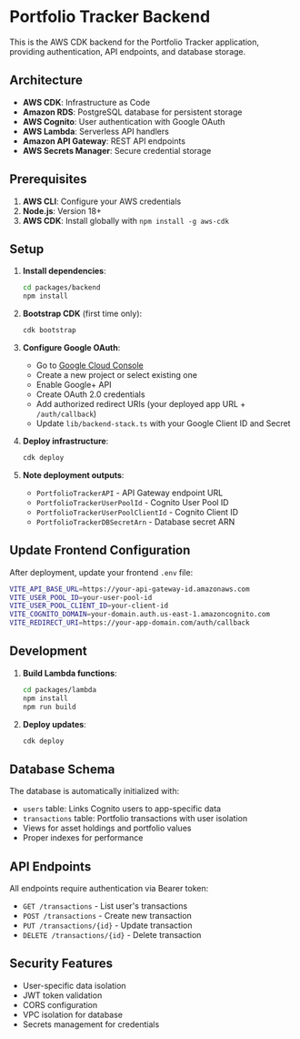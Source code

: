 # Portfolio Tracker Backend

This is the AWS CDK backend for the Portfolio Tracker application, providing authentication, API endpoints, and database storage.

## Architecture

- **AWS CDK**: Infrastructure as Code
- **Amazon RDS**: PostgreSQL database for persistent storage
- **AWS Cognito**: User authentication with Google OAuth
- **AWS Lambda**: Serverless API handlers
- **Amazon API Gateway**: REST API endpoints
- **AWS Secrets Manager**: Secure credential storage

## Prerequisites

1. **AWS CLI**: Configure your AWS credentials
2. **Node.js**: Version 18+
3. **AWS CDK**: Install globally with `npm install -g aws-cdk`

## Setup

1. **Install dependencies**:

   ```bash
   cd packages/backend
   npm install
   ```

2. **Bootstrap CDK** (first time only):

   ```bash
   cdk bootstrap
   ```

3. **Configure Google OAuth**:

   - Go to [Google Cloud Console](https://console.cloud.google.com/)
   - Create a new project or select existing one
   - Enable Google+ API
   - Create OAuth 2.0 credentials
   - Add authorized redirect URIs (your deployed app URL + `/auth/callback`)
   - Update `lib/backend-stack.ts` with your Google Client ID and Secret

4. **Deploy infrastructure**:

   ```bash
   cdk deploy
   ```

5. **Note deployment outputs**:
   - `PortfolioTrackerAPI` - API Gateway endpoint URL
   - `PortfolioTrackerUserPoolId` - Cognito User Pool ID
   - `PortfolioTrackerUserPoolClientId` - Cognito Client ID
   - `PortfolioTrackerDBSecretArn` - Database secret ARN

## Update Frontend Configuration

After deployment, update your frontend `.env` file:

```bash
VITE_API_BASE_URL=https://your-api-gateway-id.amazonaws.com
VITE_USER_POOL_ID=your-user-pool-id
VITE_USER_POOL_CLIENT_ID=your-client-id
VITE_COGNITO_DOMAIN=your-domain.auth.us-east-1.amazoncognito.com
VITE_REDIRECT_URI=https://your-app-domain.com/auth/callback
```

## Development

1. **Build Lambda functions**:

   ```bash
   cd packages/lambda
   npm install
   npm run build
   ```

2. **Deploy updates**:
   ```bash
   cdk deploy
   ```

## Database Schema

The database is automatically initialized with:

- `users` table: Links Cognito users to app-specific data
- `transactions` table: Portfolio transactions with user isolation
- Views for asset holdings and portfolio values
- Proper indexes for performance

## API Endpoints

All endpoints require authentication via Bearer token:

- `GET /transactions` - List user's transactions
- `POST /transactions` - Create new transaction
- `PUT /transactions/{id}` - Update transaction
- `DELETE /transactions/{id}` - Delete transaction

## Security Features

- User-specific data isolation
- JWT token validation
- CORS configuration
- VPC isolation for database
- Secrets management for credentials
